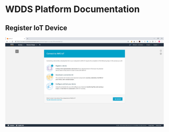 # WDDS Platform Documentation

## Register IoT Device

![Register Device](../Documentation/Images/dgmd-599-aws-iot-register-device-dec2018.png)
